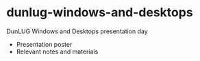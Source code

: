 dunlug-windows-and-desktops
===========================

DunLUG Windows and Desktops presentation day

* Presentation poster
* Relevant notes and materials
